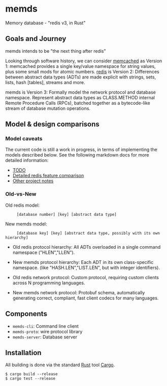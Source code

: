 # memds
Memory database - "redis v3, in Rust"

## Goals and Journey

memds intends to be "the next thing after redis"

Looking through software history, we can consider [memcached](https://memcached.org/) as Version 1:  memcached provides a single key/value namespace for string values, plus some small mods for atomic numbers.   [redis](https://redis.io/) is Version 2:  Differences between abstract data types (ADTs) are made explicit with strings, sets, lists, hash [tables], streams and more.

memds is Version 3:  Formally model the network protocol and database namespace.  Represent abstract data types as CLASS.METHOD internal Remote Procedure Calls (RPCs), batched together as a bytecode-like stream of database mutation operations.

## Model & design comparisons

### Model caveats

The current code is still a work in progress, in terms of implementing the models described below.   See the following markdown docs for more detailed information:
* [TODO](TODO.md)
* [Detailed redis feature comparison](compare.md)
* [Other project notes](notes.md)

### Old-vs-New

Old redis model:
```
     [database number] [key] [abstract data type]
```
New memds model:
```
     [database key] [key] [abstract data type, possibly with its own hierarchy]
```

* Old redis protocol hierarchy:  All ADTs overloaded in a single command namespace ("HLEN","LLEN").
* New memds protocol hierarchy:  Each ADT in its own class-specific namespace.  (like "HASH.LEN","LIST.LEN", but with integer identifiers).

* Old redis network protocol:  Custom protocol, requiring custom clients across N programming languages.
* New memds network protocol:  Protobuf schema, automatically generating correct, compliant, fast client codecs for many languages.

## Components

* `memds-cli`: Command line client
* `memds-proto`: wire protocol library
* `memds-server`: Database server

## Installation

All building is done via the standard [Rust](https://www.rust-lang.org/) tool [Cargo](https://doc.rust-lang.org/cargo/).

```
$ cargo build --release
$ cargo test --release
```

